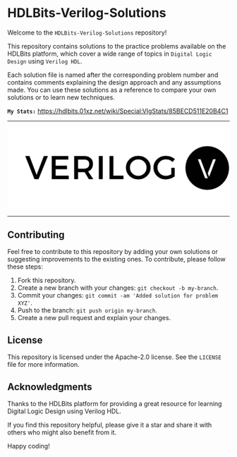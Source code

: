 # HDLBits-Verilog-Solutions

Welcome to the `HDLBits-Verilog-Solutions` repository!

This repository contains solutions to the practice problems available on the HDLBits platform, which cover a wide range of topics in `Digital Logic Design` using `Verilog HDL`.

Each solution file is named after the corresponding problem number and contains comments explaining the design approach and any assumptions made. You can use these solutions as a reference to compare your own solutions or to learn new techniques.


<b>`My Stats:`</b> https://hdlbits.01xz.net/wiki/Special:VlgStats/85BECD511E20B4C1

------------


<p align="center"> <img src="verilog-logo.jpg" alt="chsachinkumar" /> </p>


------------
Contributing
------------
Feel free to contribute to this repository by adding your own solutions or suggesting improvements to the existing ones. To contribute, please follow these steps:

1. Fork this repository.
2. Create a new branch with your changes: `git checkout -b my-branch`.
3. Commit your changes: `git commit -am 'Added solution for problem XYZ'`.
4. Push to the branch: `git push origin my-branch`.
5. Create a new pull request and explain your changes.

License
-------
This repository is licensed under the Apache-2.0 license. See the `LICENSE` file for more information.

Acknowledgments
---------------
Thanks to the HDLBits platform for providing a great resource for learning Digital Logic Design using Verilog HDL.

If you find this repository helpful, please give it a star and share it with others who might also benefit from it.

Happy coding!
